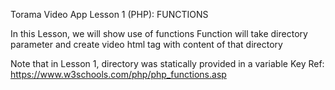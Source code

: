 Torama Video App Lesson 1 (PHP): FUNCTIONS 

In this Lesson, we will show use of functions
Function will  take directory parameter and create
video html tag with content of that directory


Note that in Lesson 1, directory was statically provided in a variable
Key Ref: https://www.w3schools.com/php/php_functions.asp
